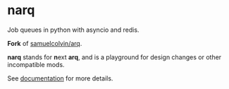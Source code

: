 # narq

Job queues in python with asyncio and redis.

**Fork** of [samuelcolvin/arq](https://github.com/samuelcolvin/arq).  

**narq** stands for **n**ext **arq**, and is a playground for design changes or other incompatible mods.

See [documentation](https://arq-docs.helpmanual.io/) for more details.
